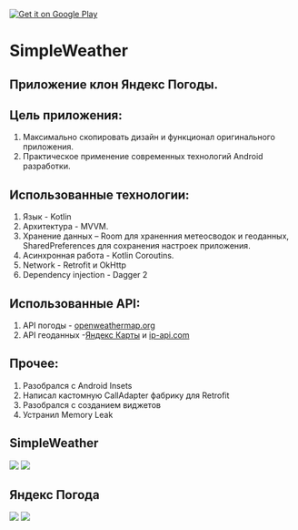 <a href='https://play.google.com/store/apps/details?id=com.srgpanov.simpleweather&pcampaignid=pcampaignidMKT-Other-global-all-co-prtnr-py-PartBadge-Mar2515-1'><img alt='Get it on Google Play' src='https://i.ibb.co/Z68hk1k/google-play-badge.png'/></a>
# SimpleWeather 

## Приложение клон Яндекс Погоды. 

## Цель приложения: 
1. Максимально скопировать дизайн и функционал оригинального приложения.
2. Практическое применение современных технологий Android разработки.

## Использованные технологии:
1. Язык - Kotlin
2. Архитектура - MVVM.
3. Хранение данных – Room для храненния метеосводок и геоданных, SharedPreferences для сохранения настроек приложения.
4. Асинхронная работа - Kotlin Coroutins.
5. Network - Retrofit и OkHttp
6. Dependency injection - Dagger 2

## Использованные API:
1.   API погоды - [ openweathermap.org](https://openweathermap.org/)
2.  API геоданных -[Яндекс Карты](https://tech.yandex.ru/maps/doc/geocoder/desc/concepts/about-docpage/) и [ip-api.com](https://ip-api.com/)

## Прочее:
1. Разобрался с Android Insets
2. Написал кастомную CallAdapter фабрику для Retrofit 
3. Разобрался с созданием виджетов
4. Устранил Memory Leak 

## SimpleWeather
![](https://i.ibb.co/MRSgnfp/S00523-05073163.jpg) ![](https://i.ibb.co/VW9C1QG/S00523-050806.png)  
## Яндекс Погода
![](https://i.ibb.co/8bYy9M9/S00525-145359.png) ![](https://i.ibb.co/2hhssCd/S00525-145408.png)  
